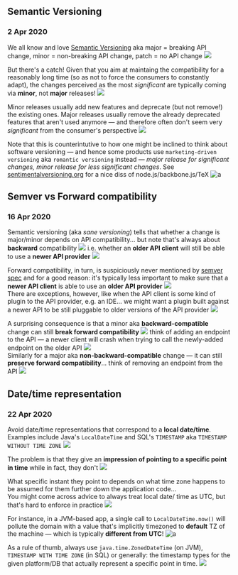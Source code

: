 ## Semantic Versioning
### 2 Apr 2020

We all know and love [Semantic Versioning](https://semver.org/) aka major = breaking API change,
minor = non-breaking API change, patch = no API change ![](broken_heart)

But there's a catch! Given that you aim at maintaing the compatibility for a reasonably long time
(so as not to force the consumers to constantly adapt), the changes perceived as the most _significant_
are typically coming via **minor**, not **major** releases! ![](hushed)

Minor releases usually add new features and deprecate (but not remove!) the existing ones.
Major releases usually remove the already deprecated features that aren't used anymore &mdash;
and therefore often don't seem very _significant_ from the consumer's perspective ![](wastebasket)

Note that this is counterintutive to how one might be inclined to think about software versioning &mdash;
and hence some products use `marketing-driven versioning` aka `romantic versioning` instead &mdash; _major release for significant changes, minor release for less significant changes_.
See [sentimentalversioning.org](http://sentimentalversioning.org/) for a nice diss of node.js/backbone.js/TeX ![a](party-poop)


## Semver vs Forward compatibility
### 16 Apr 2020

Semantic versioning (aka _sane versioning_) tells that whether
a change is major/minor depends on API compatibility... but note
that's always about **backward** compatibility ![](back) i.e. whether an
**older API client** will still be able to use a **newer API provider** ![](older_adult)

Forward compatibility, in turn, is suspiciously never mentioned
by [semver spec](https://semver.org/) and for a good reason: it's typically
less important to make sure that a **newer API client** is able
to use an **older API provider** ![](shrug)<br/>
There are exceptions, however, like when the API client is some
kind of plugin to the API provider, e.g. an IDE... we might want
a plugin built against a newer API to be still pluggable to older
versions of the API provider ![](electric_plug)

A surprising consequence is that a minor aka
**backward-compatible** change can still **break forward
compatibility** ![](hushed) think of adding an endpoint to the
API &mdash; a newer client will crash when trying to
call the newly-added endpoint on the older API ![](stackoverflow)<br/>
Similarly for a major aka **non-backward-compatible**
change &mdash; it can still **preserve forward compatibility**...
think of removing an endpoint from the API ![](wastebasket)


## Date/time representation
### 22 Apr 2020

Avoid date/time representations that correspond to
a **local date/time**. Examples include Java's `LocalDateTime`
and SQL's `TIMESTAMP` aka `TIMESTAMP WITHOUT TIME ZONE` ![](nie)

The problem is that they give an **impression of pointing
to a specific point in time** while in fact, they don't ![](bangbang)

What specific instant they point to depends on what
time zone happens to be assumed for them further down
the application code...<br/>
You might come across advice to always treat local date/
time as UTC, but that's hard to enforce in practice ![](niby-czlowiek-wiedzial)

For instance, in a JVM-based app, a single call to
`LocalDateTime.now()` will pollute the domain with a
value that's implicitly timezoned to **default** TZ of
the machine &mdash; which is typically **different from UTC**! ![a](pepepanic)

As a rule of thumb, always use `java.time.ZonedDateTime` (on JVM),
`TIMESTAMP WITH TIME ZONE` (in SQL) or generally: the timestamp types
for the given platform/DB that actually represent a specific point in time. ![](spurdo-thumbs-up)

